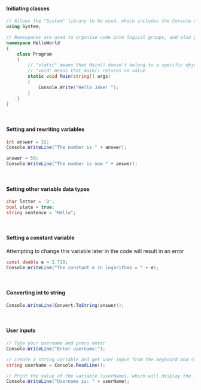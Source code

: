 #### Initiating classes
```c#
// Allows the "System" library to be used, which includes the Console class and WriteLine function
using System;

// Namespaces are used to organise code into logical groups, and also prevents name collisions
namespace HelloWorld
{
    class Program
    {
        // "static" means that Main() doesn't belong to a specific object
        // "void" means that main() returns no value
        static void Main(string[] args)
        {
            Console.Write("Hello Jake! ");
        }
    }
}
```

<br>

#### Setting and rewriting variables
```c#
int answer = 32;
Console.WriteLine("The number is " + answer);

answer = 50;
Console.WriteLine("The number is now " + answer);
```

<br>

#### Setting other variable data types
```c#
char letter = 'D';
bool state = true;
string sentence = "Hello";
```

<br>

#### Setting a constant variable
Attempting to change this variable later in the code will result in an error
```c#
const double e = 2.718;
Console.WriteLine("The constant e in logarithms = " + e);
```

<br>

#### Converting int to string
```c#
Console.WriteLine(Convert.ToString(answer));
```

<br>

#### User inputs
```c#
// Type your username and press enter
Console.WriteLine("Enter username:");

// Create a string variable and get user input from the keyboard and store it in the variable
string userName = Console.ReadLine();

// Print the value of the variable (userName), which will display the input value
Console.WriteLine("Username is: " + userName);
```











